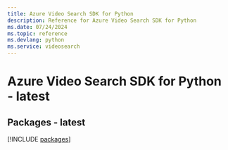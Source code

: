 ```yaml
---
title: Azure Video Search SDK for Python
description: Reference for Azure Video Search SDK for Python
ms.date: 07/24/2024
ms.topic: reference
ms.devlang: python
ms.service: videosearch
---
```

# Azure Video Search SDK for Python - latest
## Packages - latest
[!INCLUDE [packages](video-search-index.md)]